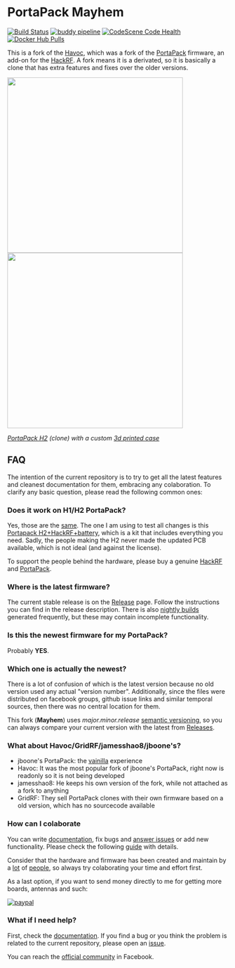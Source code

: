 # PortaPack Mayhem

[![Build Status](https://travis-ci.com/eried/portapack-mayhem.svg?branch=master)](https://travis-ci.com/eried/portapack-mayhem) [![buddy pipeline](https://app.buddy.works/eried/portapack/pipelines/pipeline/252276/badge.svg?token=48cd59d53de0589a8fbe26bc751d77a59a011cf72581da049343879402991c34 "buddy pipeline")](https://app.buddy.works/eried/portapack/pipelines/pipeline/252276) [![CodeScene Code Health](https://codescene.io/projects/8381/status-badges/code-health)](https://codescene.io/projects/8381) [![Docker Hub Pulls](https://img.shields.io/docker/pulls/eried/portapack.svg)](https://hub.docker.com/r/eried/portapack)

This is a fork of the [Havoc](https://github.com/furrtek/portapack-havoc/), which was a fork of the [PortaPack](https://github.com/sharebrained/portapack-hackrf) firmware, an add-on for the [HackRF](http://greatscottgadgets.com/hackrf/). A fork means it is a derivated, so it is basically a clone that has extra features and fixes over the older versions.

[<img src="https://raw.githubusercontent.com/wiki/eried/portapack-mayhem/img/hw_overview_h2_front.png" height="400">](https://github.com/eried/portapack-mayhem/wiki/Hardware-overview) [<img src="https://raw.githubusercontent.com/wiki/eried/portapack-mayhem/img/hw_overview_h2_inside.png" height="400">](https://github.com/eried/portapack-mayhem/wiki/Hardware-overview#portapack-internals)

*[PortaPack H2](https://s.click.aliexpress.com/e/_dSMPvNo) (clone) with a custom [3d printed case](https://github.com/eried/portapack-mayhem/wiki/H2-Enclosure)*

## FAQ

The intention of the current repository is to try to get all the latest features and cleanest documentation for them, embracing any colaboration. To clarify any basic question, please read the following common ones:

### Does it work on H1/H2 PortaPack?

Yes, those are the [same](https://github.com/eried/portapack-mayhem/wiki/First-steps). The one I am using to test all changes is this [Portapack H2+HackRF+battery](https://s.click.aliexpress.com/e/_dSMPvNo), which is a kit that includes everything you need. Sadly, the people making the H2 never made the updated PCB available, which is not ideal (and against the license).

To support the people behind the hardware, please buy a genuine [HackRF](https://greatscottgadgets.com/hackrf/) and [PortaPack](https://store.sharebrained.com/products/portapack-for-hackrf-one-kit).

### Where is the latest firmware?

The current stable release is on the [Release](https://github.com/eried/portapack-mayhem/releases/latest) page. Follow the instructions you can find in the release description. There is also [nightly builds](https://github.com/eried/portapack-mayhem/releases/tag/nightly) generated frequently, but these may contain incomplete functionality.

### Is this the newest firmware for my PortaPack? 
Probably **YES**.

### Which one is actually the newest?
There is a lot of confusion of which is the latest version because no old version used any actual "version number". Additionally, since the files were distributed on facebook groups, github issue links and similar temporal sources, then there was no central location for them. 

This fork (**Mayhem**) uses *major.minor.release* [semantic versioning](https://en.wikipedia.org/wiki/Software_versioning), so you can always compare your current version with the latest from [Releases](https://github.com/eried/portapack-mayhem/releases/latest).

### What about Havoc/GridRF/jamesshao8/jboone's?
* jboone's PortaPack: the [vainilla](https://en.wikipedia.org/wiki/Vanilla_software) experience
* Havoc: It was the most popular fork of jboone's PortaPack, right now is readonly so it is not being developed
* jamesshao8: He keeps his own version of the fork, while not attached as a fork to anything
* GridRF: They sell PortaPack clones with their own firmware based on a old version, which has no sourcecode available

### How can I colaborate
You can write [documentation](https://github.com/eried/portapack-mayhem/wiki), fix bugs and [answer issues](https://github.com/eried/portapack-mayhem/issues) or add new functionality. Please check the following [guide](https://github.com/eried/portapack-mayhem/wiki/How-to-colaborate) with details.

Consider that the hardware and firmware has been created and maintain by a [lot](https://github.com/mossmann/hackrf/graphs/contributors) of [people](https://github.com/eried/portapack-mayhem/graphs/contributors), so always try colaborating your time and effort first. 

As a last option, if you want to send money directly to me for getting more boards, antennas and such:

[![paypal](https://www.paypalobjects.com/en_US/i/btn/btn_donate_LG.gif)](https://www.paypal.com/cgi-bin/webscr?cmd=_s-xclick&hosted_button_id=CBPQA4HRRPJQ6&source=url)

### What if I need help?
First, check the [documentation](https://github.com/eried/portapack-mayhem/wiki). If you find a bug or you think the problem is related to the current repository, please open an [issue](https://github.com/eried/portapack-mayhem/issues/new/choose).

You can reach the [official community](https://www.facebook.com/groups/177623356165819) in Facebook. 
